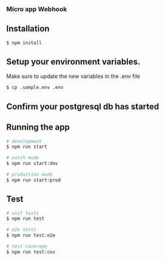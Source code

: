 ### Micro app Webhook

## Installation

```bash
$ npm install
```

## Setup your environment variables.

Make sure to update the new variables in the .env file

```bash
$ cp .sample.env .env
```

## Confirm your postgresql db has started

## Running the app

```bash
# development
$ npm run start

# watch mode
$ npm run start:dev

# production mode
$ npm run start:prod
```

## Test

```bash
# unit tests
$ npm run test

# e2e tests
$ npm run test:e2e

# test coverage
$ npm run test:cov
```
